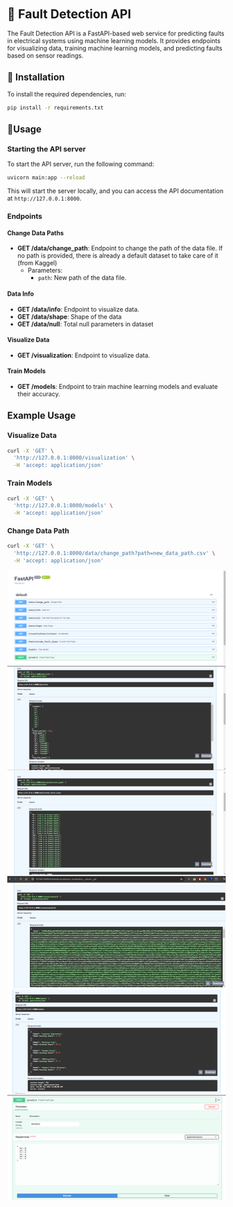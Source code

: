 # 🚨 Fault Detection API

The Fault Detection API is a FastAPI-based web service for predicting faults in electrical systems using machine learning models. It provides endpoints for visualizing data, training machine learning models, and predicting faults based on sensor readings.

## 🚀 Installation

To install the required dependencies, run:

```bash
pip install -r requirements.txt
```

## 🌱Usage

### Starting the API server

To start the API server, run the following command:

```bash
uvicorn main:app --reload
```

This will start the server locally, and you can access the API documentation at `http://127.0.0.1:8000`.

### Endpoints
#### Change Data Paths

- **GET /data/change_path**: Endpoint to change the path of the data file. If no path is provided, there is already a default dataset to take care of it (from Kaggel)
  - Parameters:
    - `path`: New path of the data file.

#### Data Info

- **GET /data/info**: Endpoint to visualize data.
- **GET /data/shape**: Shape of the data
- **GET /data/null**: Total null parameters in dataset

#### Visualize Data

- **GET /visualization**: Endpoint to visualize data.

#### Train Models

- **GET /models**: Endpoint to train machine learning models and evaluate their accuracy.

## Example Usage

### Visualize Data

```bash
curl -X 'GET' \
  'http://127.0.0.1:8000/visualization' \
  -H 'accept: application/json'
```

### Train Models

```bash
curl -X 'GET' \
  'http://127.0.0.1:8000/models' \
  -H 'accept: application/json'
```

### Change Data Path

```bash
curl -X 'GET' \
  'http://127.0.0.1:8000/data/change_path?path=new_data_path.csv' \
  -H 'accept: application/json'
```

![alt text](image.png)
![alt text](image-1.png)
![alt text](image-2.png)
![alt text](image-3.png)
![alt text](image-4.png)
![alt text](image-5.png)

